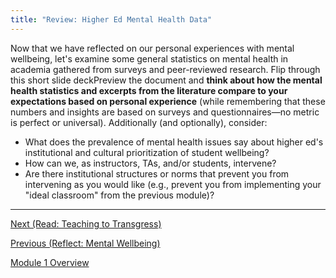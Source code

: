 ```yaml
---
title: "Review: Higher Ed Mental Health Data"
---
```


Now that we have reflected on our personal experiences with mental
wellbeing, let's examine some general statistics on mental health in
academia gathered from surveys and peer-reviewed research. Flip
through this short slide deckPreview the document and **think about
how the mental health statistics and excerpts from the literature
compare to your expectations based on personal experience** (while
remembering that these numbers and insights are based on surveys and
questionnaires—no metric is perfect or universal). Additionally (and
optionally), consider:

- What does the prevalence of mental health issues say about higher ed's
  institutional and cultural prioritization of student wellbeing?
- How can we, as instructors, TAs, and/or students, intervene?
- Are there institutional structures or norms that prevent you from
  intervening as you would like (e.g., prevent you from implementing
  your "ideal classroom" from the previous module)?

--------------------------------------

[Next (Read: Teaching to Transgress)](./teaching-to-transgress.html)

[Previous (Reflect: Mental Wellbeing)](./mental-wellbeing.html)

[Module 1 Overview](./module1.html)
